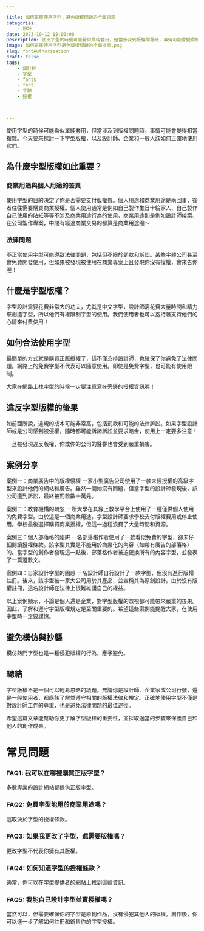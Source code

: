 ```yaml
---

title: 如何正確使用字型：避免版權問題的全面指南
categories:
    - 設計
date: 2023-10-12 18:00:00
Description: 使用字型的時候可能看似單純套用，但當涉及到版權問題時，事情可能會變得相當複雜。今天要來探討一下字型版權，以及設計師、企業和一般人該如何正確地使用它們。
image: 如何正確使用字型避免版權問題的全面指南.png
slug: fontAuthorization
draft: false
tags:
    - 設計師
    - 字型
    - fonts
    - font
    - 字體
    - 授權



---
```



使用字型的時候可能看似單純套用，但當涉及到版權問題時，事情可能會變得相當複雜。今天要來探討一下字型版權，以及設計師、企業和一般人該如何正確地使用它們。

## 為什麼字型版權如此重要？
### 商業用途與個人用途的差異
使用字型的目的決定了你是否需要支付版權費。個人用途和商業用途是兩回事，後者往往需要購買商業授權。個人使用通常是例如自己製作生日卡給家人、自己製作自己使用的貼紙等等不涉及商業用途行為的使用，商業用途則是例如設計師接案、在公司製作專案，中間有經過商業交易的都算是商業用途喔～

### 法律問題
不正當使用字型可能導致法律問題，包括但不限於罰款和訴訟。某些字體公司甚至會免費開發使用，但如果被發現被使用在商業專案上且發現你沒有授權，會來告你喔！

## 什麼是字型版權？
字型設計需要花費非常大的功夫，尤其是中文字型，設計師需花費大量時間和精力來創造字型，所以他們有權限制字型的使用。我們使用者也可以抱持著支持他們的心情來付費使用！

## 如何合法使用字型
最簡單的方式就是購買正版授權了，這不僅支持設計師，也確保了你避免了法律問題。網路上的免費字型不代表可以隨意使用。即使是免費字型，也可能有使用限制。

大家在網路上找字型的時候一定要注意寫在旁邊的授權資訊喔！

## 違反字型版權的後果
如前面所說，違規的成本可能非常高，包括罰款和可能的法律訴訟。如果字型設計師或是公司感到被侵權，隨時都可能訴諸訴訟並要求賠金，使用上一定要多注意！

一旦被發現違反版權，你或你的公司的聲譽也會受到嚴重損害。

## 案例分享
案例一：商業廣告中的版權侵權
一家小型廣告公司使用了一款未經授權的高級字型來設計他們的網站和廣告。雖然一開始沒有問題，但當字型的設計師發現後，該公司遭到訴訟，最終被罰款數十萬元。

案例二：教育機構的疏忽
一所大學在其線上教學平台上使用了一種僅供個人使用的免費字型。由於這是一個商業用途，字型設計師要求學校支付版權費用或停止使用。學校最後選擇購買商業授權，但這一過程浪費了大量時間和資源。

案例三：個人部落格的陷阱
一名部落格作者使用了一款看似免費的字型，卻未仔細閱讀授權條款。該字型其實是不能用於商業化的內容（如帶有廣告的部落格）的。當字型的創作者發現這一點後，部落格作者被迫更換所有的內容字型，並發表了一篇道歉文。

案例四：自家設計字型的困惑
一名設計師自行設計了一款字型，但沒有進行版權註冊。後來，該字型被一家大公司用於其產品，並宣稱其為原創設計。由於沒有版權註冊，這名設計師在法律上很難維護自己的權益。

以上案例顯示，不論是個人還是企業，對字型版權的忽視都可能帶來嚴重的後果。因此，了解和遵守字型版權規定是至關重要的。希望這些案例能提醒大家，在使用字型時一定要謹慎。


## 避免模仿與抄襲
模仿熱門字型也是一種侵犯版權的行為，應予避免。

## 總結
字型版權不是一個可以輕易忽略的議題。無論你是設計師、企業家或公司行號，還是一般使用者，都應該了解並遵守相關的版權法律和規定。正確地使用字型不僅是對設計師工作的尊重，也是避免法律問題的最佳途徑。

希望這篇文章能幫助你更了解字型版權的重要性，並採取適當的步驟來保護自己和他人的創作成果。

# 常見問題
### FAQ1: 我可以在哪裡購買正版字型？
多數專業的設計網站都提供正版字型。

### FAQ2: 免費字型能用於商業用途嗎？
這取決於字型的授權條款。

### FAQ3: 如果我更改了字型，還需要版權嗎？
更改字型不代表你擁有其版權。

### FAQ4: 如何知道字型的授權條款？
通常，你可以在字型提供者的網站上找到這些資訊。

### FAQ5: 我能自己設計字型並賣授權嗎？
當然可以，但需要確保你的字型是原創作品，沒有侵犯其他人的版權。創作後，你可以進一步了解如何註冊和銷售你的字型授權。

